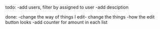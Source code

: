 todo:
-add users, filter by assigned to user
-add desciption


done:
-change the way of things I edit- change the things
-how the edit button looks
-add counter for amount in each list

